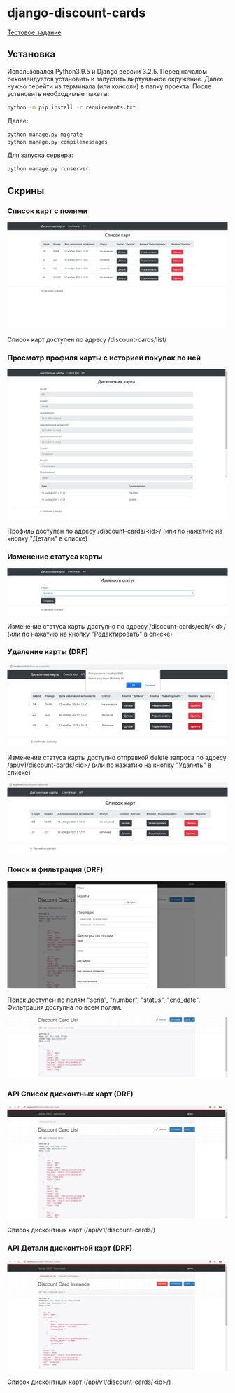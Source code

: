 # django-discount-cards

[Тестовое задание](https://github.com/loievskyi/django-discount-cards/blob/master/python_test.txt)

## Установка

Использовался Python3.9.5 и Django версии 3.2.5.
Перед началом рекомендуется установить и запустить виртуальное окружение.
Далее нужно перейти из терминала (или консоли) в папку проекта.
После уствновить необходимые пакеты:


```bash
python -m pip install -r requirements.txt
```

Далее:
```bash
python manage.py migrate
python manage.py compilemessages
```

Для запуска сервера:

```bash
python manage.py runserver
```

## Скрины

### Список карт с полями

![alt text](https://github.com/loievskyi/django-discount-cards/blob/master/screens/discount-cards-list.png)

Список карт доступен по адресу /discount-cards/list/

### Просмотр профиля карты с историей покупок по ней

![alt text](https://github.com/loievskyi/django-discount-cards/blob/master/screens/discount-cards-detail.png)

Профиль доступен по адресу /discount-cards/\<id\>/ (или по нажатию на кнопку "Детали" в списке)

### Изменение статуса карты

![alt text](https://github.com/loievskyi/django-discount-cards/blob/master/screens/discount-cards-edit.png)

Изменение статуса карты доступно по адресу /discount-cards/edit/\<id\>/ (или по нажатию на кнопку "Редактировать" в списке)

### Удаление карты (DRF)

![alt text](https://github.com/loievskyi/django-discount-cards/blob/master/screens/discount-cards-delete-confirm.png)

Изменение статуса карты доступно отправкой delete запроса по адресу /api/v1/discount-cards/\<id\>/ (или по нажатию на кнопку "Удалить" в списке)

![alt text](https://github.com/loievskyi/django-discount-cards/blob/master/screens/discount-cards-delete.png)

### Поиск и фильтрация (DRF)

![alt text](https://github.com/loievskyi/django-discount-cards/blob/master/screens/api-discount-cards-search-filters.png)

Поиск доступен по полям "seria", "number", "status", "end_date".
Фильтрация доступна по всем полям.

![alt text](https://github.com/loievskyi/django-discount-cards/blob/master/screens/api-discount-cards-search-result.png)

### API Список дисконтных карт (DRF)

![alt text](https://github.com/loievskyi/django-discount-cards/blob/master/screens/api-discount-cards-list.png)

Список дисконтных карт (/api/v1/discount-cards/)

### API Детали дисконтной карт (DRF)

![alt text](https://github.com/loievskyi/django-discount-cards/blob/master/screens/api-discount-cards-detail.png)

Список дисконтных карт (/api/v1/discount-cards/\<id\>/)
